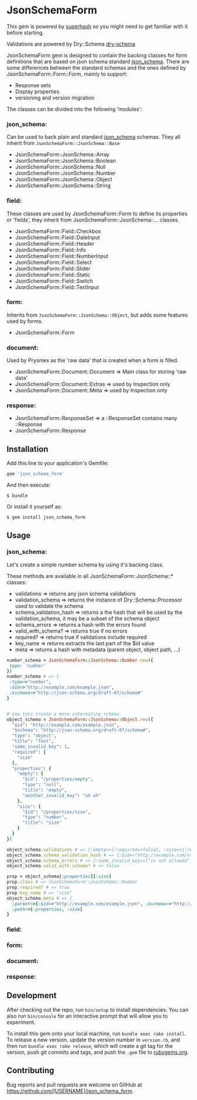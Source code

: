 # JsonSchemaForm

This gem is powered by [superhash](https://github.com/prysmex/super_hash) so you might need to get familiar with it before starting.

Validations are powered by Dry::Schema [dry-schema](https://dry-rb.org/gems/dry-schema)

JsonSchemaForm gem is designed to contain the backing classes for form definitions that are based on json schema standard [json_schema](https://json-schema.org/). There are some differences between the standard schemas and the ones defined by JsonSchemaForm::Form::Form, mainly to support:
 - Response sets
 - Display properties
 - versioning and version migration
 
The classes can be divided into the following 'modules':

### json_schema:
Can be used to back plain and standard [json_schema](https://json-schema.org/) schemas. They all inherit from `JsonSchemaForm::JsonSchema::Base`
 - JsonSchemaForm::JsonSchema::Array
 - JsonSchemaForm::JsonSchema::Boolean
 - JsonSchemaForm::JsonSchema::Null
 - JsonSchemaForm::JsonSchema::Number
 - JsonSchemaForm::JsonSchema::Object
 - JsonSchemaForm::JsonSchema::String
    
### field:
These classes are used by JsonSchemaForm::Form to define its properties or 'fields', they inherit from JsonSchemaForm::JsonSchema::... classes.
 - JsonSchemaForm::Field::Checkbox
 - JsonSchemaForm::Field::DateInput
 - JsonSchemaForm::Field::Header
 - JsonSchemaForm::Field::Info
 - JsonSchemaForm::Field::NumberInput
 - JsonSchemaForm::Field::Select
 - JsonSchemaForm::Field::Slider
 - JsonSchemaForm::Field::Static
 - JsonSchemaForm::Field::Switch
 - JsonSchemaForm::Field::TextInput
 
### form:
Inherits from `JsonSchemaForm::JsonSchema::Object`, but adds some features used by forms.
 - JsonSchemaForm::Form

### document:
Used by Prysmex as the 'raw data' that is created when a form is filled.
 - JsonSchemaForm::Document::Document => Main class for storing 'raw data'
 - JsonSchemaForm::Document::Extras => used by Inspection only
 - JsonSchemaForm::Document::Meta => used by Inspection only
    
### response:
 - JsonSchemaForm::ResponseSet => a ::ResponseSet contains many ::Response
 - JsonSchemaForm::Response

## Installation

Add this line to your application's Gemfile:

```ruby
gem 'json_schema_form'
```

And then execute:

    $ bundle

Or install it yourself as:

    $ gem install json_schema_form

## Usage

### json_schema:

Let's create a simple number schema by using it's backing class.

These methods are available in all JsonSchemaForm::JsonSchema::* classes:
- validations => returns any json schema validations
- validation_schema => returns the instance of Dry::Schema::Processor used to validate the schema
- schema_validation_hash => returns a the hash that will be used by the validation_schema, it may be a subset of the schema object
- schema_errors => returns a hash with the errors found
- valid_with_schema? => returns true if no errors
- required? => returns true if validations include required
- key_name => returns extracts the last part of the $id value
- meta => returns a hash with metadata (parent object, object path, ...)

```ruby
number_schema = JsonSchemaForm::JsonSchema::Number.new({
 type: 'number'
})
number_schema # => {
 :type=>"number",
 :$id=>"http://example.com/example.json",
 :$schema=>"http://json-schema.org/draft-07/schema#"
}


# now lets create a more interesting schema
object_schema = JsonSchemaForm::JsonSchema::Object.new({
  "$id": "http://example.com/example.json",
  "$schema": "http://json-schema.org/draft-07/schema#",
  "type": "object",
  "title": "Test",
  "some_invalid_key": 1,
  "required": [
    "size"
  ],
  "properties": {
    "empty": {
      "$id": "/properties/empty",
      "type": "null",
      "title": "empty",
      "another_invalid_key": "oh oh"
    },
    "size": {
      "$id": "/properties/size",
      "type": "number",
      "title": "size"
    }
  }
})

object_schema.validations # => {:empty=>{:required=>false}, :size=>{:required=>true}}
object_schema.schema_validation_hash # => {:$id=>"http://example.com/example.json", :$schema=>"http://json-schema.org/draft-07/schema#", :type=>"object", :title=>"Test", :some_invalid_key=>1, :required=>["size"], :properties=>{}, :allOf=>[]}
object_schema.schema_errors # => {:some_invalid_key=>["is not allowed"], :properties=>{:empty=>{"another_invalid_key"=>["is not allowed"]}}}
object_schema.valid_with_schema? # => false

prop = object_schema[:properties][:size]
prop.class # => JsonSchemaForm::JsonSchema::Number
prop.required? # => true
prop.key_name # => "size"
object_schema.meta # => {
  :parent=>{:$id=>"http://example.com/example.json", :$schema=>"http://json-schema.org/draft-07/schema#", :type=>"object", :title=>"Test", :some_invalid_key=>1, :required=>["size"], :properties=>{:empty=>{:$id=>"/properties/empty", :type=>"null", :title=>"empty", :another_invalid_key=>"oh oh", :$schema=>"http://json-schema.org/draft-07/schema#"}, :size=>{:$id=>"/properties/size", :type=>"number", :title=>"size", :$schema=>"http://json-schema.org/draft-07/schema#"}}, :allOf=>[]},
  :path=>[:properties, :size]
}
```
    
### field:



### form:

### document:
    
### response:

## Development

After checking out the repo, run `bin/setup` to install dependencies. You can also run `bin/console` for an interactive prompt that will allow you to experiment.

To install this gem onto your local machine, run `bundle exec rake install`. To release a new version, update the version number in `version.rb`, and then run `bundle exec rake release`, which will create a git tag for the version, push git commits and tags, and push the `.gem` file to [rubygems.org](https://rubygems.org).

## Contributing

Bug reports and pull requests are welcome on GitHub at https://github.com/[USERNAME]/json_schema_form.
